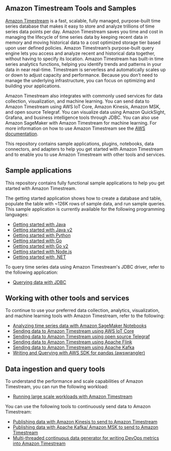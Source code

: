 ## Amazon Timestream Tools and Samples

[Amazon Timestream](https://aws.amazon.com/timestream/) is a fast, scalable, fully managed, purpose-built time series database that makes it easy to store and
 analyze trillions of time series data points per day. Amazon Timestream saves you time and cost in managing the
 lifecycle of time series data by keeping recent data in memory and moving historical data to a cost optimized storage
 tier based upon user defined policies. Amazon Timestream’s purpose-built query engine lets you access and analyze
 recent and historical data together, without having to specify its location. Amazon Timestream has built-in time series
  analytics functions, helping you identify trends and patterns in your data in near real-time. Timestream is serverless
   and automatically scales up or down to adjust capacity and performance. Because you don’t need to manage the
   underlying infrastructure, you can focus on optimizing and building your applications.

Amazon Timestream also integrates with commonly used services for data collection, visualization, and machine learning.
You can send data to Amazon Timestream using AWS IoT Core, Amazon Kinesis, Amazon MSK, and open source Telegraf.
You can visualize data using Amazon QuickSight, Grafana, and business intelligence tools through JDBC. You can also use
Amazon SageMaker with Amazon Timestream for machine learning. For more information on how to use Amazon Timestream see the [AWS documentation](https://docs.aws.amazon.com/timestream/latest/developerguide/index.html).

This repository contains sample applications, plugins, notebooks, data connectors, and adapters to help you get
started with Amazon Timestream and to enable you to use Amazon Timestream with other tools and services.

## Sample applications

This repository contains fully functional sample applications to help you get started with Amazon Timestream.

The getting started application shows how to create a database and table, populate the table with ~126K rows of sample data, and run sample queries.
This sample application is currently available for the following programming languages:

* [Getting started with Java](https://github.com/awslabs/amazon-timestream-tools/blob/mainline/sample_apps/java/)
* [Getting started with Java v2](https://github.com/awslabs/amazon-timestream-tools/blob/mainline/sample_apps/javaV2/)
* [Getting started with Python](https://github.com/awslabs/amazon-timestream-tools/blob/mainline/sample_apps/python/)
* [Getting started with Go](https://github.com/awslabs/amazon-timestream-tools/blob/mainline/sample_apps/go/)
* [Getting started with Go v2](https://github.com/awslabs/amazon-timestream-tools/blob/mainline/sample_apps/goV2/)
* [Getting started with Node.js](https://github.com/awslabs/amazon-timestream-tools/blob/mainline/sample_apps/js/)
* [Getting started with .NET](https://github.com/awslabs/amazon-timestream-tools/blob/mainline/sample_apps/dotnet/)

To query time series data using Amazon Timestream's JDBC driver, refer to the following application:

* [Querying data with JDBC](https://github.com/awslabs/amazon-timestream-tools/tree/mainline/integrations/jdbc)

## Working with other tools and services

To continue to use your preferred data collection, analytics, visualization, and machine learning tools with Amazon Timestream, refer to the following:

* [Analyzing time series data with Amazon SageMaker Notebooks](https://github.com/awslabs/amazon-timestream-tools/blob/mainline/integrations/sagemaker/)
* [Sending data to Amazon Timestream using AWS IoT Core](https://github.com/awslabs/amazon-timestream-tools/blob/mainline/integrations/iot_core/)
* [Sending data to Amazon Timestream using open source Telegraf](https://github.com/awslabs/amazon-timestream-tools/tree/mainline/integrations/telegraf/)
* [Sending data to Amazon Timestream using Apache Flink](https://github.com/awslabs/amazon-timestream-tools/blob/mainline/integrations/flink_connector/)
* [Sending data to Amazon Timestream using Apache Kafka](https://github.com/awslabs/amazon-timestream-tools/tree/mainline/integrations/kafka_connector/)
* [Writing and Querying with AWS SDK for pandas (awswrangler)](https://github.com/awslabs/amazon-timestream-tools/blob/mainline/integrations/pandas/)


## Data ingestion and query tools
To understand the performance and scale capabilities of Amazon Timestream, you can run the following workload:

* [Running large scale workloads with Amazon Timestream](https://github.com/awslabs/amazon-timestream-tools/tree/mainline/tools/perf-scale-workload/)

You can use the following tools to continuously send data to Amazon Timestream:

* [Publishing data with Amazon Kinesis to send to Amazon Timestream](https://github.com/awslabs/amazon-timestream-tools/blob/mainline/tools/python/kinesis_ingestor/)
* [Publishing data with Apache Kafka/ Amazon MSK to send to Amazon Timestream](https://github.com/awslabs/amazon-timestream-tools/blob/mainline/tools/python/kafka_ingestor/)
* [Multi-threaded continuous data generator for writing DevOps metrics into Amazon Timestream](https://github.com/awslabs/amazon-timestream-tools/tree/mainline/tools/python/continuous-ingestor/)
